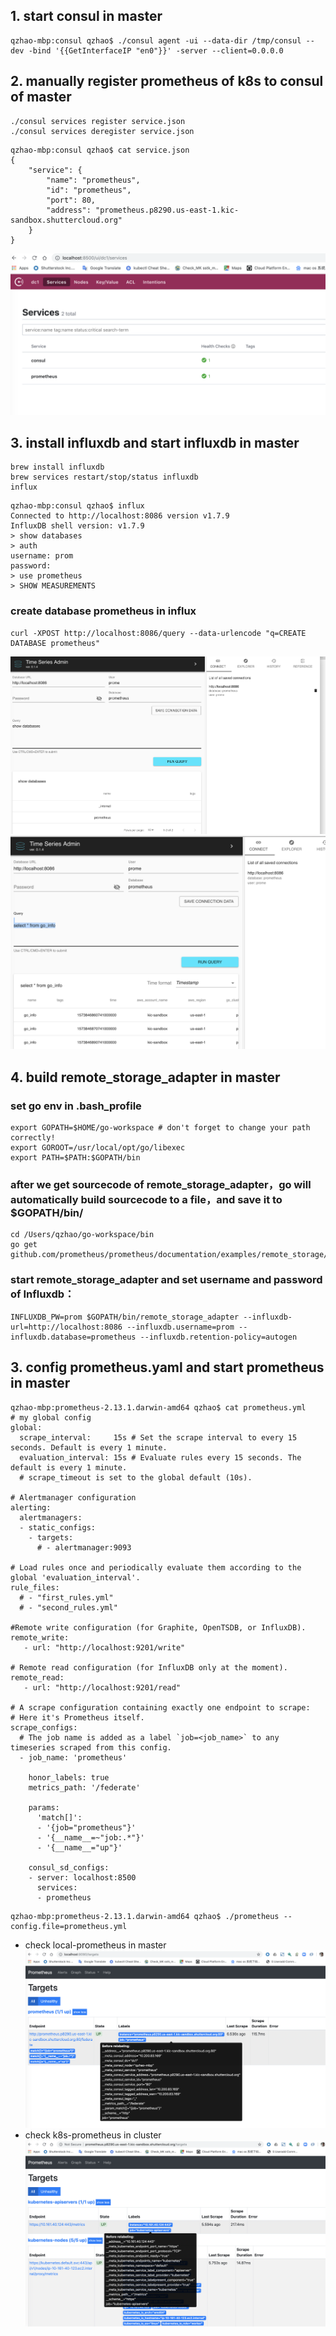 ## 1. start consul in master
```
qzhao-mbp:consul qzhao$ ./consul agent -ui --data-dir /tmp/consul --dev -bind '{{GetInterfaceIP "en0"}}' -server --client=0.0.0.0
```

## 2. manually register prometheus of k8s to consul of master

```
./consul services register service.json
./consul services deregister service.json
```
```
qzhao-mbp:consul qzhao$ cat service.json
{
	"service": {
		"name": "prometheus",
		"id": "prometheus",
		"port": 80,
		"address": "prometheus.p8290.us-east-1.kic-sandbox.shuttercloud.org"
	}
}
```
![](img/local-consul.png)

## 3. install influxdb and start influxdb in master

```
brew install influxdb
brew services restart/stop/status influxdb
influx
```
```
qzhao-mbp:consul qzhao$ influx
Connected to http://localhost:8086 version v1.7.9
InfluxDB shell version: v1.7.9
> show databases
> auth
username: prom
password:
> use prometheus
> SHOW MEASUREMENTS
```

### create database prometheus in influx
```
curl -XPOST http://localhost:8086/query --data-urlencode "q=CREATE DATABASE prometheus"
```
![](img/1.png)
![](img/11.png)
## 4. build remote_storage_adapter in master

### set go env in .bash_profile
```
export GOPATH=$HOME/go-workspace # don't forget to change your path correctly!
export GOROOT=/usr/local/opt/go/libexec
export PATH=$PATH:$GOPATH/bin
```

### after we get sourcecode of remote_storage_adapter，go will automatically build sourcecode to a file，and save it to $GOPATH/bin/
```
cd /Users/qzhao/go-workspace/bin
go get github.com/prometheus/prometheus/documentation/examples/remote_storage/remote_storage_adapter
```
### start remote_storage_adapter and set username and password of Influxdb：
```
INFLUXDB_PW=prom $GOPATH/bin/remote_storage_adapter --influxdb-url=http://localhost:8086 --influxdb.username=prom --influxdb.database=prometheus --influxdb.retention-policy=autogen
```

## 3. config prometheus.yaml and start prometheus in master
```
qzhao-mbp:prometheus-2.13.1.darwin-amd64 qzhao$ cat prometheus.yml
# my global config
global:
  scrape_interval:     15s # Set the scrape interval to every 15 seconds. Default is every 1 minute.
  evaluation_interval: 15s # Evaluate rules every 15 seconds. The default is every 1 minute.
  # scrape_timeout is set to the global default (10s).

# Alertmanager configuration
alerting:
  alertmanagers:
  - static_configs:
    - targets:
      # - alertmanager:9093

# Load rules once and periodically evaluate them according to the global 'evaluation_interval'.
rule_files:
  # - "first_rules.yml"
  # - "second_rules.yml"

#Remote write configuration (for Graphite, OpenTSDB, or InfluxDB).
remote_write:
   - url: "http://localhost:9201/write"

# Remote read configuration (for InfluxDB only at the moment).
remote_read:
   - url: "http://localhost:9201/read"

# A scrape configuration containing exactly one endpoint to scrape:
# Here it's Prometheus itself.
scrape_configs:
  # The job name is added as a label `job=<job_name>` to any timeseries scraped from this config.
  - job_name: 'prometheus'

    honor_labels: true
    metrics_path: '/federate'

    params:
      'match[]':
      - '{job="prometheus"}'
      - '{__name__=~"job:.*"}'
      - '{__name__="up"}'

    consul_sd_configs:
    - server: localhost:8500
      services:
      - prometheus
```
```
qzhao-mbp:prometheus-2.13.1.darwin-amd64 qzhao$ ./prometheus --config.file=prometheus.yml
```
* check local-prometheus in master
![](img/local-prometheus.png)
* check k8s-prometheus in cluster
![](img/k8s-prometheus.png)
